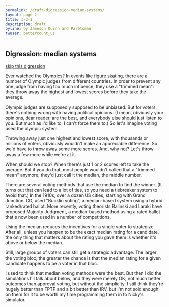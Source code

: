 ```yaml
---
permalink: /draft-digression-median-systems/
layout: page-2
title: 3-2-1
description: draft
byline: by Jameson Quinn and Paretoman
twuser: bettercount_us
---
```

## Digression: median systems

[skip this digression](newer#lightly-strategic-voting-normalization)

Ever watched the Olympics? In events like figure skating, there are a number of Olympic judges from different countries. In order to prevent any one judge from having too much influence, they use a "trimmed mean": they throw away the highest and lowest scores before they take the average. 

Olympic judges are supposedly supposed to be unbiased. But for voters, there's nothing wrong with having political opinions. (I mean, obviously your opinions, dear reader, are the best, and everybody else should just listen to you. But much as I'd like to, I can't force them to.) So let's imagine voting used the olympic system.

Throwing away just one highest and lowest score, with thousands or millions of voters, obviously wouldn't make an appreciable difference. So we'd have to throw away some more scores. And, why not? Let's throw away a few more while we're at it.

When should we stop? When there's just 1 or 2 scores left to take the average. But if you do that, most people wouldn't called that a "trimmed mean" anymore; they'd just call it the median, the middle number.

There are several voting methods that use the median to find the winner. (It turns out that can lead to a lot of ties, so you need a tiebreaker system to avoid that.) In the 1910s, over a dozen US cities, starting with Grand Junction, CO, used "Bucklin voting", a median-based system using a hybrid ranked/rated ballot. More recently, voting theorists Balinski and Laraki have proposed Majority Judgment, a median-based method using a rated ballot that's now been used in a number of competitions.

Using the median reduces the incentives for a single voter to strategize. After all, unless you happen to be the exact median rating for a candidate, the only thing that matters about the rating you gave them is whether it's above or below the median.

Still, large groups of voters can still get a strategic advantage. The larger the voting bloc, the greater the chance is that the median rating for a given candidate happens to be a voter in that bloc.

I used to think that median voting methods were the best. But then I did the simulations I'll talk about below, and they were merely OK; not much better outcomes than approval voting, but without the simplicity. I still think they're hugely better than FPTP and a bit better than IRV, but I'm not sold enough on them for it to be worth my time programming them in to Nicky's simulator.